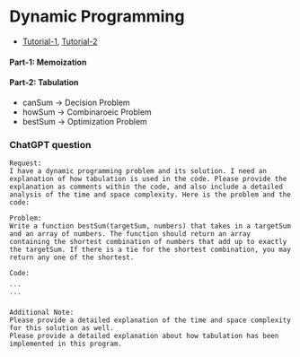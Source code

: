 # Dynamic Programming
 - [Tutorial-1](https://youtu.be/oBt53YbR9Kk), [Tutorial-2](https://youtu.be/aPQY__2H3tE)

#### Part-1: Memoization
#### Part-2: Tabulation

- canSum -> Decision Problem
- howSum -> Combinaroeic Problem
- bestSum -> Optimization Problem


### ChatGPT question
    
    Request:
    I have a dynamic programming problem and its solution. I need an explanation of how tabulation is used in the code. Please provide the explanation as comments within the code, and also include a detailed analysis of the time and space complexity. Here is the problem and the code:

    Problem:
    Write a function bestSum(targetSum, numbers) that takes in a targetSum and an array of numbers. The function should return an array containing the shortest combination of numbers that add up to exactly the targetSum. If there is a tie for the shortest combination, you may return any one of the shortest.

    Code:

    ```
    ```

    Additional Note:
    Please provide a detailed explanation of the time and space complexity for this solution as well.
    Please provide a detailed explanation about how tabulation has been implemented in this program.